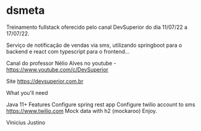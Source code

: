 # dsmeta

Treinamento fullstack oferecido pelo canal DevSuperior do dia 11/07/22 a 17/07/22.

Serviço de notificação de vendas via sms, utilizando springboot para o backend e react com typescript para o frontend...

Canal do professor Nélio Alves no youtube - https://www.youtube.com/c/DevSuperior

Site https://devsuperior.com.br

What you'll need

Java 11+
Features
Configure spring rest app
Configure twilio account to sms https://www.twilio.com
Mock data with h2 (mockaroo)
Enjoy.

Vinicius Justino
